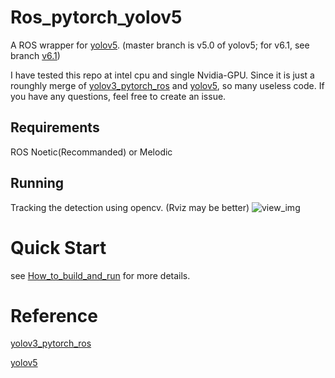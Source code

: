 # Ros_pytorch_yolov5
A ROS wrapper for [yolov5](https://github.com/ultralytics/yolov5). (master branch is v5.0 of yolov5; for v6.1, see branch [v6.1](https://github.com/Shua-Kang/ros_pytorch_yolov5/tree/v6.1))

I have tested this repo at intel cpu and single Nvidia-GPU. Since it is just a rounghly merge of [yolov3_pytorch_ros](https://github.com/vvasilo/yolov3_pytorch_ros) and [yolov5](https://github.com/ultralytics/yolov5), so many useless code. If you have any questions, feel free to create an issue.

## Requirements
ROS Noetic(Recommanded) or Melodic 


## Running
Tracking the detection using opencv. (Rviz may be better)
![view_img](./view_img.jpg)


# Quick Start
see [How_to_build_and_run](./How_to_build_and_run.md) for more details.

# Reference
[yolov3_pytorch_ros](https://github.com/vvasilo/yolov3_pytorch_ros)

[yolov5](https://github.com/ultralytics/yolov5)
